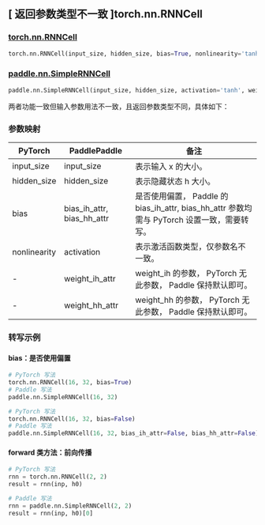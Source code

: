 ## [ 返回参数类型不一致 ]torch.nn.RNNCell
### [torch.nn.RNNCell](https://pytorch.org/docs/stable/generated/torch.nn.RNNCell.html#torch.nn.RNNCell)
```python
torch.nn.RNNCell(input_size, hidden_size, bias=True, nonlinearity='tanh', device=None, dtype=None)
```

### [paddle.nn.SimpleRNNCell](https://www.paddlepaddle.org.cn/documentation/docs/zh/develop/api/paddle/nn/SimpleRNNCell_cn.html#simplernncell)
```python
paddle.nn.SimpleRNNCell(input_size, hidden_size, activation='tanh', weight_ih_attr=None, weight_hh_attr=None, bias_ih_attr=None, bias_hh_attr=None, name=None)
```

两者功能一致但输入参数用法不一致，且返回参数类型不同，具体如下：
### 参数映射

| PyTorch       | PaddlePaddle | 备注                                                   |
| ------------- | ------------ | ------------------------------------------------------ |
| input_size          | input_size            | 表示输入 x 的大小。  |
| hidden_size          | hidden_size            | 表示隐藏状态 h 大小。  |
| bias          | bias_ih_attr, bias_hh_attr  | 是否使用偏置， Paddle 的 bias_ih_attr, bias_hh_attr 参数均需与 PyTorch 设置一致，需要转写。   |
| nonlinearity          | activation            | 表示激活函数类型，仅参数名不一致。  |
| -             |weight_ih_attr| weight_ih 的参数， PyTorch 无此参数， Paddle 保持默认即可。  |
| -             |weight_hh_attr| weight_hh 的参数，  PyTorch 无此参数， Paddle 保持默认即可。  |

### 转写示例
#### bias：是否使用偏置
```python
# PyTorch 写法
torch.nn.RNNCell(16, 32, bias=True)
# Paddle 写法
paddle.nn.SimpleRNNCell(16, 32)
```
```python
# PyTorch 写法
torch.nn.RNNCell(16, 32, bias=False)
# Paddle 写法
paddle.nn.SimpleRNNCell(16, 32, bias_ih_attr=False, bias_hh_attr=False)
```
#### forward 类方法：前向传播
```python
# PyTorch 写法
rnn = torch.nn.RNNCell(2, 2)
result = rnn(inp, h0)

# Paddle 写法
rnn = paddle.nn.SimpleRNNCell(2, 2)
result = rnn(inp, h0)[0]
```
